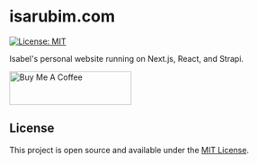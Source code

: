 # isarubim.com

[![License: MIT](https://img.shields.io/badge/License-MIT-blue.svg)](https://opensource.org/licenses/MIT)

Isabel's personal website running on Next.js, React, and Strapi.

<a href="https://ko-fi.com/isabelrubim" target="_blank"><img src="https://cdn.buymeacoffee.com/buttons/v2/default-green.png" alt="Buy Me A Coffee" style="height: 60px !important;width: 217px !important;" ></a>
## License

This project is open source and available under the [MIT License](LICENSE).
